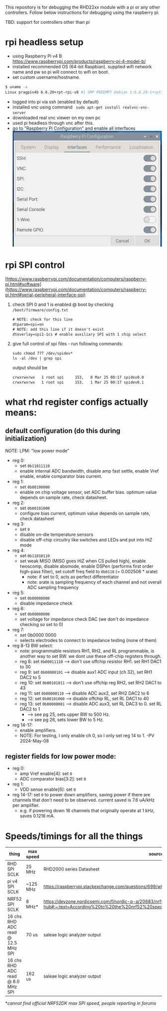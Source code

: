 This repository is for debugging the RHD22xx module with a pi or any other controllers. Follow below instructions for debugging using the raspberry pi.

TBD: support for controllers other than pi

# rpi headless setup
* using Raspberry Pi v4 B https://www.raspberrypi.com/products/raspberry-pi-4-model-b/
* installed recommended OS (64-bit Raspbian). supplied wifi network name and pw so pi will connect to wifi on boot.
* set custom username/hostname.
```bash
$ uname -a
Linux pragpiv4b 6.6.20+rpt-rpi-v8 #1 SMP PREEMPT Debian 1:6.6.20-1+rpt1 (2024-03-07) aarch64 GNU/Linux
```

* logged into pi via ssh (enabled by default)
* installed vnc using command ` sudo apt-get install realvnc-vnc-server`
* downloaded real vnc viewer on my own pc
* used pi headless through vnc after this.
* go to "Raspberry Pi Configuration" and enable all interfaces
![image](./rpi/raspi_config_interfaces.png)

# rpi SPI control
[https://www.raspberrypi.com/documentation/computers/raspberry-pi.html#software](https://www.raspberrypi.com/documentation/computers/raspberry-pi.html#serial-peripheral-interface-spi)

1. check SPI 0 and 1 is enabled @ boot by checking `/boot/firmware/config.txt`

    ```
    # NOTE: check for this line
    dtparam=spi=on
    # NOTE: add this line if it doesn't exist
    dtoverlay=spi1-1cs # enable auxiliary SPI with 1 chip select
    ```
1. give full control of spi files - run following commands:
    ```
    sudo chmod 777 /dev/spidev*
    ls -al /dev | grep spi
    ```
    output should be
    ```
    crwxrwxrwx   1 root spi     153,   0 Mar 25 00:17 spidev0.0
    crwxrwxrwx   1 root spi     153,   1 Mar 25 00:17 spidev0.1
    ```

# what rhd register configs actually means:
## default configuration (do this during initialization)
NOTE: LPM: "low power mode"
* reg 0: 
  * set `0b11011110`
  * enable internal ADC bandwidth, disable amp fast settle, enable Vref enable, enable comparator bias current.
* reg 1: 
  * set `0b00100000`
  * enable on chip voltage sensor, set ADC buffer bias. optimum value depends on sample rate, check datasheet.
* reg 2:
  * set `0b00101000`
  * configure bias current, optimum value depends on sample rate, check datasheet
* reg 3:
  * set `0`
  * disable on-die temperature sensors
  * disable off-chip circuitry like switches and LEDs and put into HiZ mode
* reg 4:
  * set `0b11010110`
  * set weak MISO (MISO goes HiZ when CS pulled high), enable twoscomp, disable absmode, enable DSPen (performs first order high-pass filter), set cutoff freq field to `0b0110` (= 0.002506 * srate)
    * note: if set to 0, acts as perfect differentiator
    * note: srate is sampling frequency of each channel and not overall ADC sampling frequency
* reg 5: 
  * set `0b00000000`
  * disable impedance check
* reg 6:
  * set `0b00000000`
  * set voltage for impedance check DAC (we don't do impedance checking so set to 0)
* reg 7:
  * set 0b0000`0000
  * selects electrodes to connect to impedance testing (none of them)
* reg 8-13 BW select:
  * note: programmable resistors RH1, RH2, and RL programmable, is another way to set BW. we dont use these off-chip registers through.
  * reg 8: set `0b00011110` --> don't use offchip resistor RH1. set RH1 DAC1 to 30
  * reg 9: set `0b00000101` --> disable aux1 ADC input (ch 32), set RH1 DAC2 to 5  
  * reg 10: set `0b00101011` --> don't use offchip reg RH2, set RH2 DAC1 to 43
  * reg 11: set `0b00000110` --> disable ADC aux2, set RH2 DAC2 to 6
  * reg 12: set `0b00101000` --> disable offchip RL, set RL DAC1 to 40
  * reg 13: set `0b00000001` --> disable ADC aux3, set RL DAC3 to 0. set RL DAC2 to 1
    * --> see pg 25, sets upper BW to 500 Hz.
    * --> see pg 26, sets lower BW to 5 Hz.
* reg 14-17:
  * enable amplifiers. 
  * NOTE: For testing, I only enable ch 0, so I only set reg 14 to 1. -PV 2024-May-08
## register fields for low power mode:
* reg 0: 
  * amp Vref enable[4]: set `0` 
  * ADC comparator bias[3:2]: set `0`
* reg 1:
  * VDD sense enable[6]: set `0`
* reg 14-17: set `0` to power down amplifiers, saving power if there are channels that don't need to be observed. current saved is 7.6 uA/kHz per amplifier. 
  * e.g. if powering down 16 channels that originally operate at 1 kHz, saves 0.1216 mA.

# Speeds/timings for all the things
| thing | max speed | source |
| ----- | --------- | -------- |
| RHD SPI SCLK | 25 MHz | RHD2000 series Datasheet |
| pi v4 SPI SCLK | ~125 MHz | https://raspberrypi.stackexchange.com/questions/699/what-spi-frequencies-does-raspberry-pi-support |
| NRF52 SPI SCLK | 8 MHz* | https://devzone.nordicsemi.com/f/nordic-q-a/20683/nrf52-spis-max-speed-when-connected-to-a-hub#:~:text=According%20to%20the%20nrf52%20specification,the%20SPIS%20accepts%20is%208MHz.
| 16 chs RHD ADC read @ 12.5 MHz SPI | 70 us | saleae logic analyzer output |
| 16 chs RHD ADC read @ 8.0 MHz SPI | 162 us | saleae logic analyzer output |


\**cannot find official NRF52DK max SPI speed, people reporting in forums*